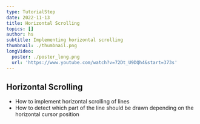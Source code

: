 ```yaml
---
type: TutorialStep
date: 2022-11-13
title: Horizontal Scrolling
topics: []
author: hs
subtitle: Implementing horizontal scrolling
thumbnail: ./thumbnail.png
longVideo:
  poster: ./poster_long.png
  url: 'https://www.youtube.com/watch?v=72Dt_U9DQh4&start=373s'
---
```


## Horizontal Scrolling
- How to implement horizontal scrolling of lines
- How to detect which part of the line should be drawn depending on the horizontal cursor position
